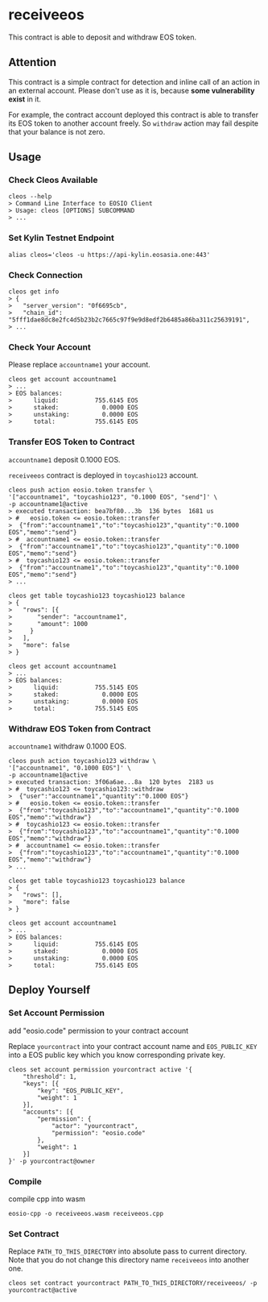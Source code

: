 # receiveeos

This contract is able to deposit and withdraw EOS token.

## Attention

This contract is a simple contract
for detection and inline call of an action in an external account.
Please don't use as it is,
because **some vulnerability exist** in it.

For example, the contract account deployed this contract is
able to transfer its EOS token to another account freely.
So `withdraw` action may fail despite that your balance is not zero.

## Usage

### Check Cleos Available

```
cleos --help
> Command Line Interface to EOSIO Client
> Usage: cleos [OPTIONS] SUBCOMMAND
> ...
```

### Set Kylin Testnet Endpoint

```
alias cleos='cleos -u https://api-kylin.eosasia.one:443'
```

### Check Connection

```
cleos get info
> {
>   "server_version": "0f6695cb",
>   "chain_id": "5fff1dae8dc8e2fc4d5b23b2c7665c97f9e9d8edf2b6485a86ba311c25639191",
> ...
```

### Check Your Account

Please replace `accountname1` your account.

```
cleos get account accountname1
> ...
> EOS balances:
>      liquid:          755.6145 EOS
>      staked:            0.0000 EOS
>      unstaking:         0.0000 EOS
>      total:           755.6145 EOS
```

### Transfer EOS Token to Contract

`accountname1` deposit 0.1000 EOS.

`receiveeos` contract is deployed in `toycashio123` account.

```
cleos push action eosio.token transfer \
'["accountname1", "toycashio123", "0.1000 EOS", "send"]' \
-p accountname1@active
> executed transaction: bea7bf80...3b  136 bytes  1681 us
> #   eosio.token <= eosio.token::transfer
>  {"from":"accountname1","to":"toycashio123","quantity":"0.1000 EOS","memo":"send"}
> #  accountname1 <= eosio.token::transfer
>  {"from":"accountname1","to":"toycashio123","quantity":"0.1000 EOS","memo":"send"}
> #  toycashio123 <= eosio.token::transfer
>  {"from":"accountname1","to":"toycashio123","quantity":"0.1000 EOS","memo":"send"}
> ...

cleos get table toycashio123 toycashio123 balance
> {
>   "rows": [{
>       "sender": "accountname1",
>       "amount": 1000
>     }
>   ],
>   "more": false
> }

cleos get account accountname1
> ...
> EOS balances:
>      liquid:          755.5145 EOS
>      staked:            0.0000 EOS
>      unstaking:         0.0000 EOS
>      total:           755.5145 EOS
```

### Withdraw EOS Token from Contract

`accountname1` withdraw 0.1000 EOS.

```
cleos push action toycashio123 withdraw \
'["accountname1", "0.1000 EOS"]' \
-p accountname1@active
> executed transaction: 3f06a6ae...8a  120 bytes  2183 us
> #  toycashio123 <= toycashio123::withdraw
>  {"user":"accountname1","quantity":"0.1000 EOS"}
> #   eosio.token <= eosio.token::transfer
>  {"from":"toycashio123","to":"accountname1","quantity":"0.1000 EOS","memo":"withdraw"}
> #  toycashio123 <= eosio.token::transfer
>  {"from":"toycashio123","to":"accountname1","quantity":"0.1000 EOS","memo":"withdraw"}
> #  accountname1 <= eosio.token::transfer
>  {"from":"toycashio123","to":"accountname1","quantity":"0.1000 EOS","memo":"withdraw"}
> ...

cleos get table toycashio123 toycashio123 balance
> {
>   "rows": [],
>   "more": false
> }

cleos get account accountname1
> ...
> EOS balances:
>      liquid:          755.6145 EOS
>      staked:            0.0000 EOS
>      unstaking:         0.0000 EOS
>      total:           755.6145 EOS
```

## Deploy Yourself

### Set Account Permission

add "eosio.code" permission to your contract account

Replace `yourcontract` into your contract account name and
`EOS_PUBLIC_KEY` into a EOS public key which you know corresponding private key.

```
cleos set account permission yourcontract active '{
    "threshold": 1,
    "keys": [{
        "key": "EOS_PUBLIC_KEY",
        "weight": 1
    }],
    "accounts": [{
        "permission": {
            "actor": "yourcontract",
            "permission": "eosio.code"
        },
        "weight": 1
    }]
}' -p yourcontract@owner
```

### Compile

compile cpp into wasm

```
eosio-cpp -o receiveeos.wasm receiveeos.cpp
```

### Set Contract

Replace `PATH_TO_THIS_DIRECTORY` into absolute pass to current directory.
Note that you do not change this directory name `receiveeos` into another one.

```
cleos set contract yourcontract PATH_TO_THIS_DIRECTORY/receiveeos/ -p yourcontract@active
```
